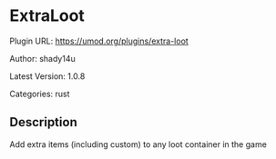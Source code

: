 # ExtraLoot

Plugin URL: https://umod.org/plugins/extra-loot

Author: shady14u

Latest Version: 1.0.8

Categories: rust

## Description

Add extra items (including custom) to any loot container in the game
